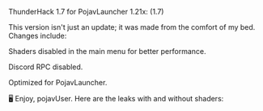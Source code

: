 ThunderHack 1.7 for PojavLauncher 1.21x: (1.7)

This version isn't just an update; it was made from the comfort of my bed. Changes include:

Shaders disabled in the main menu for better performance.

Discord RPC disabled.

Optimized for PojavLauncher.


🖥️ Enjoy, pojavUser. Here are the leaks with and without shaders:
